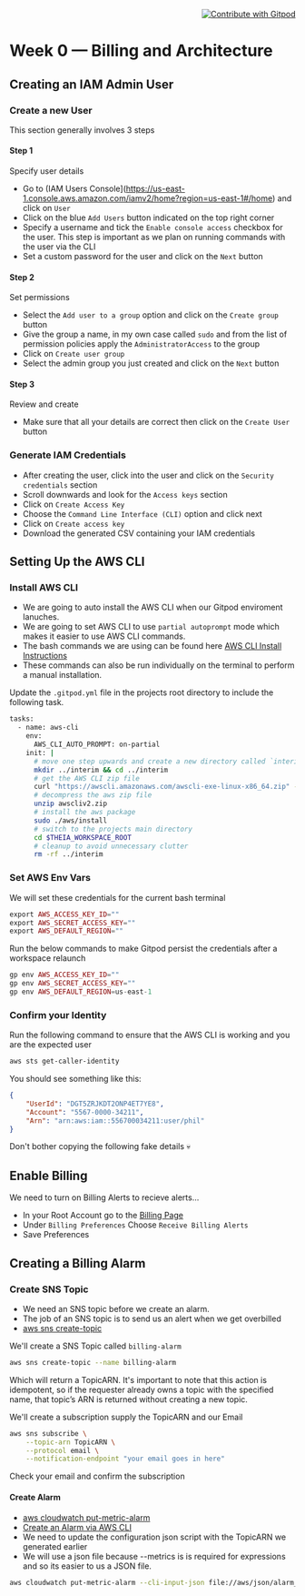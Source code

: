 <p align=right> 
<a href="https://gitpod.io/#https://github.com/philemonnwanne/aws-bootcamp-cruddur-2023">
  <img
    src="https://img.shields.io/badge/Contribute%20with-Gitpod-908a85?logo=gitpod"
    alt="Contribute with Gitpod"
    style="text-align: right"
  />
</a>
</p>

# Week 0 — Billing and Architecture

## Creating an IAM Admin User
### Create a new User
This section generally involves 3 steps

#### Step 1
Specify user details
- Go to (IAM Users Console](https://us-east-1.console.aws.amazon.com/iamv2/home?region=us-east-1#/home) and click on `User`
- Click on the blue `Add Users` button indicated on the top right corner
- Specify a username and tick the `Enable console access` checkbox for the user. This step is important as we plan on running commands with the user via the CLI
- Set a custom password for the user and click on the `Next` button

#### Step 2
Set permissions
- Select the `Add user to a group` option and click on the `Create group` button
- Give the group a name, in my own case called `sudo` and from the list of permission policies apply the `AdministratorAccess` to the group
- Click on `Create user group`
- Select the admin group you just created and click on the `Next` button

#### Step 3
Review and create
- Make sure that all your details are correct then click on the `Create User` button

### Generate IAM Credentials
- After creating the user, click into the user and click on the `Security credentials` section
- Scroll downwards and look for the `Access keys` section
- Click on `Create Access Key`
- Choose the `Command Line Interface (CLI)` option and click next
- Click on `Create access key`
- Download the generated CSV containing your IAM credentials

## Setting Up the AWS CLI

### Install AWS CLI

- We are going to auto install the AWS CLI when our Gitpod enviroment lanuches.
- We are going to set AWS CLI to use `partial autoprompt` mode which makes it easier to use AWS CLI commands.
- The bash commands we are using can be found here [AWS CLI Install Instructions](https://docs.aws.amazon.com/cli/latest/userguide/getting-started-install.html)
- These commands can also be run individually on the terminal to perform a manual installation.

Update the `.gitpod.yml` file in the projects root directory to include the following task.

```bash
tasks:
  - name: aws-cli
    env:
      AWS_CLI_AUTO_PROMPT: on-partial
    init: |
      # move one step upwards and create a new directory called `interim` then move into that directory
      mkdir ../interim && cd ../interim
      # get the AWS CLI zip file
      curl "https://awscli.amazonaws.com/awscli-exe-linux-x86_64.zip" -o "awscliv2.zip"
      # decompress the aws zip file
      unzip awscliv2.zip
      # install the aws package
      sudo ./aws/install
      # switch to the projects main directory
      cd $THEIA_WORKSPACE_ROOT
      # cleanup to avoid unnecessary clutter
      rm -rf ../interim
```

### Set AWS Env Vars

We will set these credentials for the current bash terminal
```php
export AWS_ACCESS_KEY_ID=""
export AWS_SECRET_ACCESS_KEY=""
export AWS_DEFAULT_REGION=""
```

Run the below commands to make Gitpod persist the credentials after a workspace relaunch
```php
gp env AWS_ACCESS_KEY_ID=""
gp env AWS_SECRET_ACCESS_KEY=""
gp env AWS_DEFAULT_REGION=us-east-1
```

### Confirm your Identity

Run the following command to ensure that the AWS CLI is working and you are the expected user
```bash
aws sts get-caller-identity
```

You should see something like this:
```json
{
    "UserId": "DGT5ZRJKDT2ONP4ET7YE8",
    "Account": "5567-0000-34211",
    "Arn": "arn:aws:iam::556700034211:user/phil"
}
```
Don't bother copying the following fake details 💀


## Enable Billing 

We need to turn on Billing Alerts to recieve alerts...

- In your Root Account go to the [Billing Page](https://console.aws.amazon.com/billing/)
- Under `Billing Preferences` Choose `Receive Billing Alerts`
- Save Preferences


## Creating a Billing Alarm

### Create SNS Topic

- We need an SNS topic before we create an alarm.
- The job of an SNS topic is to send us an alert when we get overbilled
- [aws sns create-topic](https://docs.aws.amazon.com/cli/latest/reference/sns/create-topic.html)

We'll create a SNS Topic called `billing-alarm`
```bash
aws sns create-topic --name billing-alarm
```
Which will return a TopicARN. It's important to note that this action is idempotent, so if the requester already owns a topic with the specified name, that topic’s ARN is returned without creating a new topic.

We'll create a subscription supply the TopicARN and our Email
```sh
aws sns subscribe \
    --topic-arn TopicARN \
    --protocol email \
    --notification-endpoint "your email goes in here"
```

Check your email and confirm the subscription

#### Create Alarm

- [aws cloudwatch put-metric-alarm](https://docs.aws.amazon.com/cli/latest/reference/cloudwatch/put-metric-alarm.html)
- [Create an Alarm via AWS CLI](https://aws.amazon.com/premiumsupport/knowledge-center/cloudwatch-estimatedcharges-alarm/)
- We need to update the configuration json script with the TopicARN we generated earlier
- We will use a json file because --metrics is is required for expressions and so its easier to us a JSON file.

```bash
aws cloudwatch put-metric-alarm --cli-input-json file://aws/json/alarm_config.json
```
